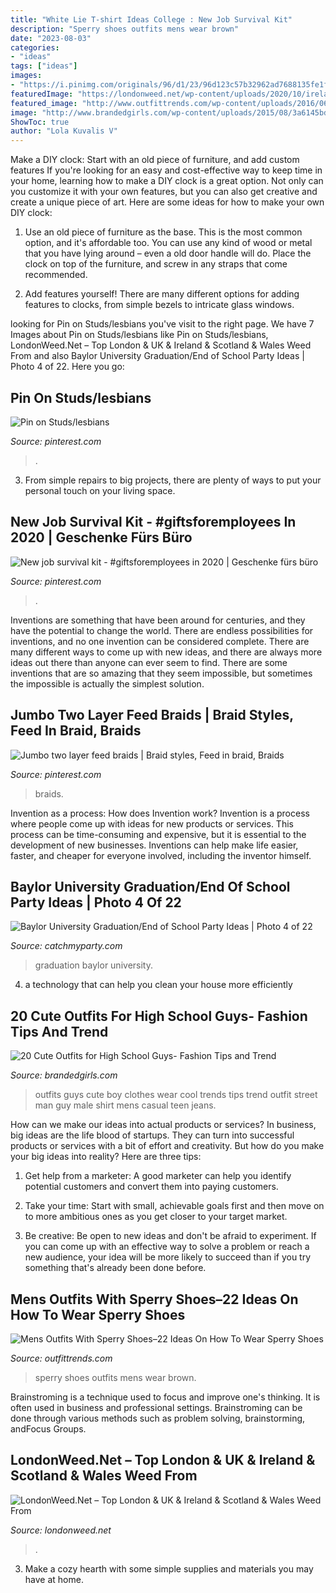 ```yaml
---
title: "White Lie T-shirt Ideas College : New Job Survival Kit"
description: "Sperry shoes outfits mens wear brown"
date: "2023-08-03"
categories:
- "ideas"
tags: ["ideas"]
images:
- "https://i.pinimg.com/originals/96/d1/23/96d123c57b32962ad7688135fe1f4575.jpg"
featuredImage: "https://londonweed.net/wp-content/uploads/2020/10/irelandcannabis-300x197.jpg"
featured_image: "http://www.outfittrends.com/wp-content/uploads/2016/06/189b3315da04bb2715b7a6f4d76f3483.jpg"
image: "http://www.brandedgirls.com/wp-content/uploads/2015/08/3a6145bdd82342c0115c5975dee643ce.jpg"
ShowToc: true
author: "Lola Kuvalis V"
---
```



Make a DIY clock: Start with an old piece of furniture, and add custom features
If you're looking for an easy and cost-effective way to keep time in your home, learning how to make a DIY clock is a great option. Not only can you customize it with your own features, but you can also get creative and create a unique piece of art. Here are some ideas for how to make your own DIY clock:
1. Use an old piece of furniture as the base. This is the most common option, and it's affordable too. You can use any kind of wood or metal that you have lying around – even a old door handle will do. Place the clock on top of the furniture, and screw in any straps that come recommended.

2. Add features yourself! There are many different options for adding features to clocks, from simple bezels to intricate glass windows.

	

		
looking for Pin on Studs/lesbians you've visit to the right page. We have 7 Images about Pin on Studs/lesbians like Pin on Studs/lesbians, LondonWeed.Net – Top London &amp; UK &amp; Ireland &amp; Scotland &amp; Wales Weed From and also Baylor University Graduation/End of School Party Ideas | Photo 4 of 22. Here you go:
		
    
## Pin On Studs/lesbians

<img loading=lazy src="https://i.pinimg.com/originals/96/d1/23/96d123c57b32962ad7688135fe1f4575.jpg" onerror="this.onerror=null;this.src='https://tse4.mm.bing.net/th?id=OIP.yo7e5YDjs82SPZw5E5OCYAHaJJ&amp;pid=15.1';" alt="Pin on Studs/lesbians">

_Source: pinterest.com_

>. 

	

3. From simple repairs to big projects, there are plenty of ways to put your personal touch on your living space.

    
## New Job Survival Kit - #giftsforemployees In 2020 | Geschenke Fürs Büro

<img loading=lazy src="https://i.pinimg.com/originals/54/43/79/54437970f618983594e17171d32d3cc3.jpg" onerror="this.onerror=null;this.src='https://tse3.mm.bing.net/th?id=OIP.fPdcVSTz7EhgEE6DUVATcgHaJ4&amp;pid=15.1';" alt="New job survival kit - #giftsforemployees in 2020 | Geschenke fürs büro">

_Source: pinterest.com_

>. 

	

Inventions are something that have been around for centuries, and they have the potential to change the world. There are endless possibilities for inventions, and no one invention can be considered complete. There are many different ways to come up with new ideas, and there are always more ideas out there than anyone can ever seem to find. There are some inventions that are so amazing that they seem impossible, but sometimes the impossible is actually the simplest solution.

    
## Jumbo Two Layer Feed Braids | Braid Styles, Feed In Braid, Braids

<img loading=lazy src="https://i.pinimg.com/736x/b1/42/1a/b1421aa0c0a03f6c33fcb08c5c27b03d.jpg" onerror="this.onerror=null;this.src='https://tse4.mm.bing.net/th?id=OIP.4X3wY_RwJnyzgSRv5aapOQHaHa&amp;pid=15.1';" alt="Jumbo two layer feed braids | Braid styles, Feed in braid, Braids">

_Source: pinterest.com_

>braids. 

	

Invention as a process: How does Invention work?
Invention is a process where people come up with ideas for new products or services. This process can be time-consuming and expensive, but it is essential to the development of new businesses. Inventions can help make life easier, faster, and cheaper for everyone involved, including the inventor himself.

    
## Baylor University Graduation/End Of School Party Ideas | Photo 4 Of 22

<img loading=lazy src="https://photos-cdn.catchmyparty.com/PL/photos/0218/7689/grad4-1.jpg" onerror="this.onerror=null;this.src='https://tse2.mm.bing.net/th?id=OIP.GpDakWV9pFI-DglQRqernAHaLZ&amp;pid=15.1';" alt="Baylor University Graduation/End of School Party Ideas | Photo 4 of 22">

_Source: catchmyparty.com_

>graduation baylor university. 

	

4. a technology that can help you clean your house more efficiently

    
## 20 Cute Outfits For High School Guys- Fashion Tips And Trend

<img loading=lazy src="http://www.brandedgirls.com/wp-content/uploads/2015/08/3a6145bdd82342c0115c5975dee643ce.jpg" onerror="this.onerror=null;this.src='https://tse1.mm.bing.net/th?id=OIP.tBkbYINHV3bNJpY4q7kgowHaLH&amp;pid=15.1';" alt="20 Cute Outfits for High School Guys- Fashion Tips and Trend">

_Source: brandedgirls.com_

>outfits guys cute boy clothes wear cool trends tips trend outfit street man guy male shirt mens casual teen jeans. 

	

How can we make our ideas into actual products or services?
In business, big ideas are the life blood of startups. They can turn into successful products or services with a bit of effort and creativity. But how do you make your big ideas into reality? Here are three tips:
1) Get help from a marketer: A good marketer can help you identify potential customers and convert them into paying customers.

2) Take your time: Start with small, achievable goals first and then move on to more ambitious ones as you get closer to your target market.

3) Be creative: Be open to new ideas and don't be afraid to experiment. If you can come up with an effective way to solve a problem or reach a new audience, your idea will be more likely to succeed than if you try something that's already been done before.

    
## Mens Outfits With Sperry Shoes–22 Ideas On How To Wear Sperry Shoes

<img loading=lazy src="http://www.outfittrends.com/wp-content/uploads/2016/06/189b3315da04bb2715b7a6f4d76f3483.jpg" onerror="this.onerror=null;this.src='https://tse4.mm.bing.net/th?id=OIP.YwyRms5QI2hlP6VKWivSqwHaLH&amp;pid=15.1';" alt="Mens Outfits With Sperry Shoes–22 Ideas On How To Wear Sperry Shoes">

_Source: outfittrends.com_

>sperry shoes outfits mens wear brown. 

	

Brainstroming is a technique used to focus and improve one's thinking. It is often used in business and professional settings. Brainstroming can be done through various methods such as problem solving, brainstorming, andFocus Groups.

    
## LondonWeed.Net – Top London &amp; UK &amp; Ireland &amp; Scotland &amp; Wales Weed From

<img loading=lazy src="https://londonweed.net/wp-content/uploads/2020/10/irelandcannabis-300x197.jpg" onerror="this.onerror=null;this.src='https://tse1.mm.bing.net/th?id=OIP.yK0HsEry_qYUFgmqdG_BzAAAAA&amp;pid=15.1';" alt="LondonWeed.Net – Top London &amp; UK &amp; Ireland &amp; Scotland &amp; Wales Weed From">

_Source: londonweed.net_

>. 

	

3. Make a cozy hearth with some simple supplies and materials you may have at home.

